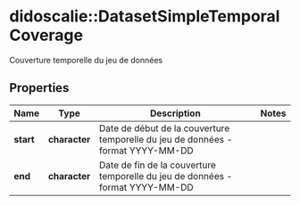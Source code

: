 # didoscalie::DatasetSimpleTemporalCoverage

Couverture temporelle du jeu de données

## Properties
Name | Type | Description | Notes
------------ | ------------- | ------------- | -------------
**start** | **character** | Date de début de la couverture temporelle du jeu de données - format YYYY-MM-DD | 
**end** | **character** | Date de fin de la couverture temporelle du jeu de données - format YYYY-MM-DD | 


